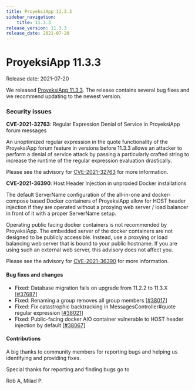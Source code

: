 ```yaml
---
title: ProyeksiApp 11.3.3
sidebar_navigation:
    title: 11.3.3
release_version: 11.3.3
release_date: 2021-07-20
---
```


# ProyeksiApp 11.3.3

Release date: 2021-07-20

We released [ProyeksiApp 11.3.3](https://community.openproject.com/versions/1484).
The release contains several bug fixes and we recommend updating to the newest version.

### Security issues

**CVE-2021-32763**: Regular Expression Denial of Service in ProyeksiApp forum messages

An unoptimized regular expression in the quote functionality of the ProyeksiApp forum feature in versions before 11.3.3 allows an attacker to perform a denial of service attack by passing a particularly crafted string to increase the runtime of the regular expression evaluation drastically.

Please see the advisory for [CVE-2021-32763](https://github.com/opf/openproject/security/advisories/GHSA-qqvp-j6gm-q56f) for more information.

**CVE-2021-36390**: Host Header Injection in unproxied Docker installations

The default ServerName configuration of the all-in-one and docker-compose based Docker containers of ProyeksiApp allow for HOST header injection if they are operated without a proxying web server / load balancer in front of it with a proper ServerName setup.

Operating public facing docker containers is not recommended by ProyeksiApp. The embedded server of the docker containers are not designed to be publicly accessible. Instead, use a proxying or load balancing web server that is bound to your public hostname. If you are using such an external web server, this advisory does not affect you.

Please see the advisory for [CVE-2021-36390](https://github.com/opf/openproject/security/advisories/GHSA-r8f8-pgg2-2c26) for more information.



<!--more-->
#### Bug fixes and changes

- Fixed: Database migration fails on upgrade from 11.2.2 to 11.3.X \[[#37687](https://community.openproject.com/wp/37687)\]
- Fixed: Renaming a group removes all group members \[[#38017](https://community.openproject.com/wp/38017)\]
- Fixed: Fix catastrophic backtracking in MessagesController#quote regular expression \[[#38021](https://community.openproject.com/wp/38021)\]
- Fixed: Public-facing docker AIO container vulnerable to HOST header injection by default \[[#38067](https://community.openproject.com/wp/38067)\]

#### Contributions
A big thanks to community members for reporting bugs and helping us identifying and providing fixes.

Special thanks for reporting and finding bugs go to

Rob A, Milad P.
